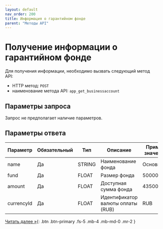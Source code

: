 ```yaml
---
layout: default
nav_order: 200
title: Информация о гарантийном фонде
parent: "Методы API"
---
```


# Получение информации о гарантийном фонде

Для получения информации, необходимо вызвать следующий метод API:

- HTTP метод: `POST`
- наименование метода API: `app_get_businessaccount`


## Параметры запроса

Запрос не предполагает наличие параметров.


## Параметры ответа

| Параметр    | Обязательный | Тип    | Описание                          | Пример значения     |
|-------------|--------------|--------|-----------------------------------|---------------------|
| name        | Да           | STRING | Наименование фонда                | Основной            |
| fund        | Да           | FLOAT  | Размер фонда                      | 500000.00           |
| amount      | Да           | FLOAT  | Доступная сумма фонда             | 435000.00           |
| currencyId  | Да           | FLOAT  | Идентификатор валюты оплаты (RUB) | RUB                 |


[Читать далее &raquo;](/docs/security/){: .btn .btn-primary .fs-5 .mb-4 .mb-md-0 .mr-2 }